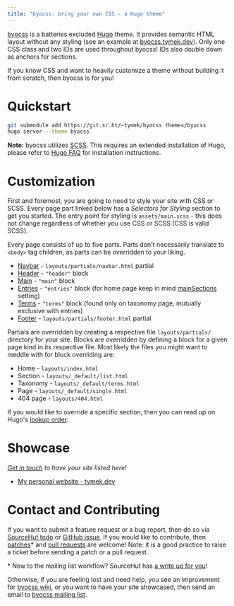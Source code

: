 ```yaml
---
title: "byocss: bring your own CSS - a Hugo theme"
---
```


[byocss](https://sr.ht/~tymek/byocss) is a batteries excluded [Hugo](https://gohugo.io) theme.
It provides semantic HTML layout without any styling (see an example at [byocss.tymek.dev](https://byocss.tymek.dev)).
Only one CSS class and two IDs are used throughout byocss! IDs also double down as anchors for sections.

If you know CSS and want to heavily customize a theme without building it from scratch, then byocss is for you!

# Quickstart
```sh
git submodule add https://git.sr.ht/~tymek/byocss themes/byocss
hugo server --theme byocss
```

<div class="alert alert-warning">
<strong>Note:</strong> byocss utilizes <a href="https://sass-lang.com/">SCSS</a>.
This requires an extended installation of Hugo, please refer to <a href="https://gohugo.io/troubleshooting/faq/#i-get--this-feature-is-not-available-in-your-current-hugo-version">Hugo FAQ</a> for installation instructions.
</div>

# Customization
First and foremost, you are going to need to style your site with CSS or SCSS.
Every page part linked below has a _Selectors for Styling_ section to get you started.
The entry point for styling is `assets/main.scss` - this does not change regardless of whether you use CSS or SCSS (CSS is valid SCSS).

Every page consists of up to five parts.
Parts don't necessarily translate to `<body>` tag children, as parts can be overridden to your liking.

- [Navbar](navbar.md) - `layouts/partials/navbar.html` partial
- [Header](header.md) - `"header"` block
- [Main](main.md) - `"main"` block
- [Entries](entries.md) - `"entries"` block (for home page keep in mind [mainSections](https://gohugo.io/functions/where/#mainsections) setting)
- [Terms](terms.md) - `"terms"` block (found only on taxonomy page, mutually exclusive with entries)
- [Footer](footer.md) - `layouts/partials/footer.html` partial

Partials are overridden by creating a respective file `layouts/partials/` directory for your site.
Blocks are overridden by defining a block for a given page kind in its respective file.
Most likely the files you might want to meddle with for block overriding are:

- Home - `layouts/index.html`
- Section - `layouts/_default/list.html`
- Taxonomy - `layouts/_default/terms.html`
- Page - `layouts/_default/single.html`
- 404 page - `layouts/404.html`

If you would like to override a specific section, then you can read up on Hugo's [lookup order](https://gohugo.io/templates/lookup-order/).

# Showcase
_[Get in touch](#contact-and-contributing) to have your site listed here!_

- [My personal website - tymek.dev](https://tymek.dev)

# Contact and Contributing
If you want to submit a feature request or a bug report, then do so via [SourceHut todo](https://todo.sr.ht/~tymek/byocss) or [GitHub issue](https://github.com/TymekDev/byocss/issues).
If you would like to contribute, then [patches](https://lists.sr.ht/~tymek/byocss)\* and [pull requests](https://github.com/TymekDev/byocss/pulls) are welcome! 
Note: it is a good practice to raise a ticket before sending a patch or a pull request.

\* New to the mailing list workflow? SourceHut has [a write up for you](https://man.sr.ht/lists.sr.ht/#new-to-mailing-lists)!

Otherwise, if you are feeling lost and need help, you see an improvement for [byocss wiki](https://man.sr.ht/~tymek/byocss/), or you want to have your site showcased, then send an email to [byocss mailing list](https://lists.sr.ht/~tymek/byocss).
